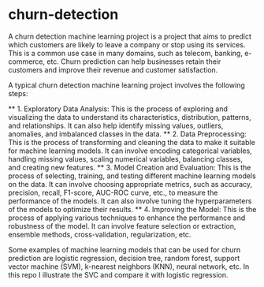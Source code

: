 # churn-detection
A churn detection machine learning project is a project that aims to predict which customers are likely to leave a company or stop using its services. This is a common use case in many domains, such as telecom, banking, e-commerce, etc. Churn prediction can help businesses retain their customers and improve their revenue and customer satisfaction.

A typical churn detection machine learning project involves the following steps:

** 1. Exploratory Data Analysis: This is the process of exploring and visualizing the data to understand its characteristics, distribution, patterns, and relationships. It can also help identify missing values, outliers, anomalies, and imbalanced classes in the data.
** 2. Data Preprocessing: This is the process of transforming and cleaning the data to make it suitable for machine learning models. It can involve encoding categorical variables, handling missing values, scaling numerical variables, balancing classes, and creating new features.
** 3. Model Creation and Evaluation: This is the process of selecting, training, and testing different machine learning models on the data. It can involve choosing appropriate metrics, such as accuracy, precision, recall, F1-score, AUC-ROC curve, etc., to measure the performance of the models. It can also involve tuning the hyperparameters of the models to optimize their results.
** 4. Improving the Model: This is the process of applying various techniques to enhance the performance and robustness of the model. It can involve feature selection or extraction, ensemble methods, cross-validation, regularization, etc.

Some examples of machine learning models that can be used for churn prediction are logistic regression, decision tree, random forest, support vector machine (SVM), k-nearest neighbors (KNN), neural network, etc. In this repo I illustrate the SVC and compare it with logistic regression.
